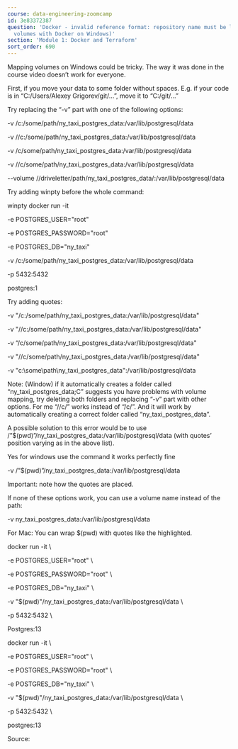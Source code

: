 ```yaml
---
course: data-engineering-zoomcamp
id: 3e83372387
question: 'Docker - invalid reference format: repository name must be lowercase (Mounting
  volumes with Docker on Windows)'
section: 'Module 1: Docker and Terraform'
sort_order: 690
---
```


Mapping volumes on Windows could be tricky. The way it was done in the course video doesn’t work for everyone.

First, if you move your data to some folder without spaces. E.g. if your code is in “C:/Users/Alexey Grigorev/git/…”, move it to “C:/git/…”

Try replacing the “-v” part with one of the following options:

-v /c:/some/path/ny_taxi_postgres_data:/var/lib/postgresql/data

-v //c:/some/path/ny_taxi_postgres_data:/var/lib/postgresql/data

-v /c/some/path/ny_taxi_postgres_data:/var/lib/postgresql/data

-v //c/some/path/ny_taxi_postgres_data:/var/lib/postgresql/data

--volume //driveletter/path/ny_taxi_postgres_data/:/var/lib/postgresql/data

Try adding winpty before the whole command:

winpty docker run -it

-e POSTGRES_USER="root"

-e POSTGRES_PASSWORD="root"

-e POSTGRES_DB="ny_taxi"

-v /c:/some/path/ny_taxi_postgres_data:/var/lib/postgresql/data

-p 5432:5432

postgres:1

Try adding quotes:

-v "/c:/some/path/ny_taxi_postgres_data:/var/lib/postgresql/data"

-v "//c:/some/path/ny_taxi_postgres_data:/var/lib/postgresql/data"

-v “/c/some/path/ny_taxi_postgres_data:/var/lib/postgresql/data"

-v "//c/some/path/ny_taxi_postgres_data:/var/lib/postgresql/data"

-v "c:\some\path\ny_taxi_postgres_data":/var/lib/postgresql/data

Note:  (Window) if it automatically creates a folder called “ny_taxi_postgres_data;C” suggests you have problems with volume mapping, try deleting both folders and replacing “-v” part with other options. For me “//c/” works instead of “/c/”. And it will work by automatically creating a correct folder called “ny_taxi_postgres_data”.

A possible solution to this error would be to use /”$(pwd)”/ny_taxi_postgres_data:/var/lib/postgresql/data (with quotes’ position varying as in the above list).

Yes for windows use the command it works perfectly fine

-v /”$(pwd)”/ny_taxi_postgres_data:/var/lib/postgresql/data

Important: note how the quotes are placed.

If none of these options work, you can use a volume name instead of the path:

-v ny_taxi_postgres_data:/var/lib/postgresql/data

For Mac: You can wrap $(pwd) with quotes like the highlighted.

docker run -it \

-e POSTGRES_USER="root" \

-e POSTGRES_PASSWORD="root" \

-e POSTGRES_DB="ny_taxi" \

-v "$(pwd)"/ny_taxi_postgres_data:/var/lib/postgresql/data \

-p 5432:5432 \

Postgres:13

docker run -it \

-e POSTGRES_USER="root" \

-e POSTGRES_PASSWORD="root" \

-e POSTGRES_DB="ny_taxi" \

-v "$(pwd)"/ny_taxi_postgres_data:/var/lib/postgresql/data \

-p 5432:5432 \

postgres:13

Source:

